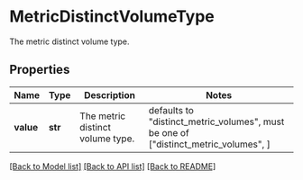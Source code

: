 # MetricDistinctVolumeType

The metric distinct volume type.
## Properties
Name | Type | Description | Notes
------------ | ------------- | ------------- | -------------
**value** | **str** | The metric distinct volume type. | defaults to "distinct_metric_volumes",  must be one of ["distinct_metric_volumes", ]

[[Back to Model list]](README.md#documentation-for-models) [[Back to API list]](README.md#documentation-for-api-endpoints) [[Back to README]](README.md)


